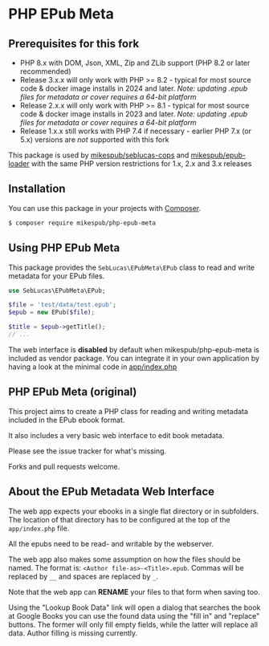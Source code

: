 PHP EPub Meta
=============

## Prerequisites for this fork

- PHP 8.x with DOM, Json, XML, Zip and ZLib support (PHP 8.2 or later recommended)
- Release 3.x.x will only work with PHP >= 8.2 - typical for most source code & docker image installs in 2024 and later. *Note: updating .epub files for metadata or cover requires a 64-bit platform*
- Release 2.x.x will only work with PHP >= 8.1 - typical for most source code & docker image installs in 2023 and later. *Note: updating .epub files for metadata or cover requires a 64-bit platform*
- Release 1.x.x still works with PHP 7.4 if necessary - earlier PHP 7.x (or 5.x) versions are *not* supported with this fork

This package is used by [mikespub/seblucas-cops](https://packagist.org/packages/mikespub/seblucas-cops) and [mikespub/epub-loader](https://packagist.org/packages/mikespub/epub-loader) with the same PHP version restrictions for 1.x, 2.x and 3.x releases

## Installation

You can use this package in your projects with [Composer](https://getcomposer.org/).

```sh
$ composer require mikespub/php-epub-meta
```

## Using PHP EPub Meta

This package provides the `SebLucas\EPubMeta\EPub` class to read and write metadata
for your EPub files.

```php
use SebLucas\EPubMeta\EPub;

$file = 'test/data/test.epub';
$epub = new EPub($file);

$title = $epub->getTitle();
// ...
```

The web interface is **disabled** by default when mikespub/php-epub-meta is included
as vendor package. You can integrate it in your own application by having a look at
the minimal code in [app/index.php](https://github.com/mikespub-org/php-epub-meta/blob/main/app/index.php)

## PHP EPub Meta (original)

This project aims to create a PHP class for reading and writing metadata
included in the EPub ebook format.

It also includes a very basic web interface to edit book metadata.

Please see the issue tracker for what's missing.

Forks and pull requests welcome.


About the EPub Metadata Web Interface
-------------------------------------

The web app expects your ebooks in a single flat directory or in subfolders. The
location of that directory has to be configured at the top of the `app/index.php`
file.

All the epubs need to be read- and writable by the webserver.

The web app also makes some assumption on how the files should be named. The
format is: `<Author file-as>-<Title>.epub`. Commas will be replaced by `__` and
spaces are replaced by `_`.

Note that the web app can **RENAME** your files to that form when saving too.

Using the "Lookup Book Data" link will open a dialog that searches the book at
Google Books you can use the found data using the "fill in" and "replace"
buttons. The former will only fill empty fields, while the latter will replace
all data. Author filling is missing currently.
